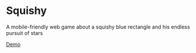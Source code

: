 # Squishy
A mobile-friendly web game about a squishy blue rectangle and his endless pursuit of stars

[Demo](https://joecolicch.io/squishy/ "Squishy Demo")
